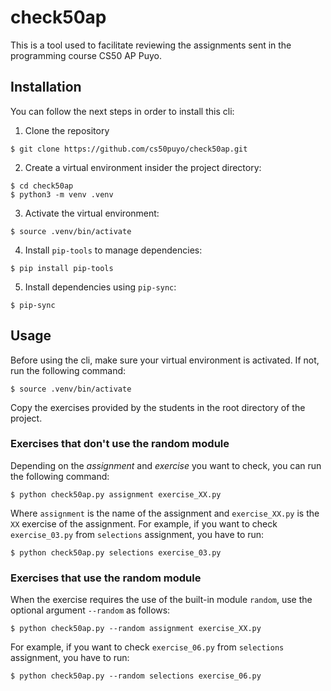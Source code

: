 # check50ap
This is a tool used to facilitate reviewing the assignments sent in
the programming course CS50 AP Puyo.

## Installation
You can follow the next steps in order to install this cli:

1. Clone the repository
```
$ git clone https://github.com/cs50puyo/check50ap.git
```
2. Create a virtual environment insider the project directory:
```
$ cd check50ap
$ python3 -m venv .venv
```

3. Activate the virtual environment:
```
$ source .venv/bin/activate
```

4. Install `pip-tools` to manage dependencies:
```
$ pip install pip-tools
```

5. Install dependencies using `pip-sync`:
```
$ pip-sync
```

## Usage
Before using the cli, make sure your virtual environment is
activated. If not, run the following command:
```
$ source .venv/bin/activate
```

Copy the exercises provided by the students in the root directory of the project.

### Exercises that don't use the random module
Depending on the _assignment_ and _exercise_ you want to check, you can run the following command:
```
$ python check50ap.py assignment exercise_XX.py
```

Where `assignment` is the name of the assignment and `exercise_XX.py` is the `XX` exercise of the assignment.
For example, if you want to check `exercise_03.py` from `selections` assignment, you have to run:
```
$ python check50ap.py selections exercise_03.py
```

### Exercises that use the random module
When the exercise requires the use of the built-in module `random`, use the optional argument `--random` as follows:
```
$ python check50ap.py --random assignment exercise_XX.py
```

For example, if you want to check `exercise_06.py` from `selections` assignment, you have to run:
```
$ python check50ap.py --random selections exercise_06.py
```

